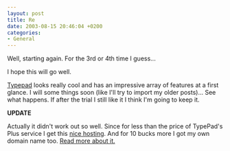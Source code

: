 ```yaml
---
layout: post
title: Re
date: 2003-08-15 20:46:04 +0200
categories:
- General
---
```

Well, starting again. For the 3rd or 4th time I guess...

I hope this will go well.

<a href="http://www.typepad.com">Typepad</a> looks really cool and has an impressive array of features at a first glance. I will some things soon (like I'll try to import my older posts)... See what happens. If after the trial I still like it I think I'm going to keep it.

<b>UPDATE</b>

Actually it didn't work out so well. Since for less than the price of TypePad's Plus service I get this <a href="http://www.totalchoicehosting.com" title="Total Choice Hosting">nice hosting</a>. And for 10 bucks more I got my own domain name too. <a href="http://www.rusiczki.net/blog/archives/2003/09/21/restarting_again">Read more about it.</a>

